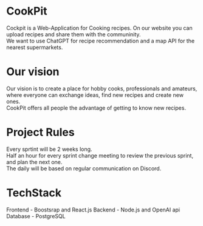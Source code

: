 # CookPit 

Cockpit is a Web-Application for Cooking recipes. On our website you can upload recipes and share them with the communinity. <br>
We want to use ChatGPT for recipe recommendation and a map API for the nearest supermarkets.

# Our vision

Our vision is to create a place for hobby cooks, professionals and amateurs, where everyone can exchange ideas, find new recipes and create new ones. <br>
CookPit offers all people the advantage of getting to know new recipes.

# Project Rules

Every sprtint will be 2 weeks long. <br>
Half an hour for every sprint change meeting to review the previous sprint, and plan the next one. <br>
The daily will be based on regular communication on Discord. <br>

# TechStack

Frontend - Boostsrap and React.js
Backend - Node.js and OpenAI api
Database - PostgreSQL
